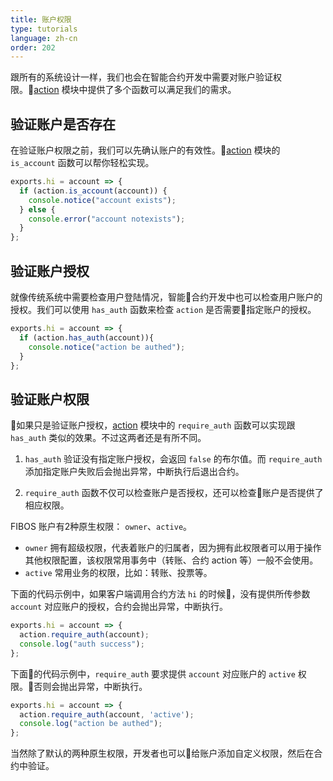 ```yaml
---
title: 账户权限
type: tutorials
language: zh-cn
order: 202
---
```


跟所有的系统设计一样，我们也会在智能合约开发中需要对账户验证权限。[action](../api/smartcontract/index.html) 模块中提供了多个函数可以满足我们的需求。

## 验证账户是否存在

在验证账户权限之前，我们可以先确认账户的有效性。[action](../api/smartcontract/index.html) 模块的 `is_account` 函数可以帮你轻松实现。

```javascript
exports.hi = account => {
  if (action.is_account(account)) {
    console.notice("account exists");
  } else {
    console.error("account notexists");
  }
};
```

## 验证账户授权

就像传统系统中需要检查用户登陆情况，智能合约开发中也可以检查用户账户的授权。我们可以使用 `has_auth` 函数来检查 `action` 是否需要指定账户的授权。

```javascript
exports.hi = account => {
  if (action.has_auth(account)){
    console.notice("action be authed");
  }
};
```

## 验证账户权限

如果只是验证账户授权，[action](../api/smartcontract/index.html) 模块中的 `require_auth` 函数可以实现跟 `has_auth` 类似的效果。不过这两者还是有所不同。

1. `has_auth` 验证没有指定账户授权，会返回 `false` 的布尔值。而 `require_auth` 添加指定账户失败后会抛出异常，中断执行后退出合约。

2. `require_auth` 函数不仅可以检查账户是否授权，还可以检查账户是否提供了相应权限。

FIBOS 账户有2种原生权限： `owner`、`active`。

* `owner` 拥有超级权限，代表着账户的归属者，因为拥有此权限者可以用于操作其他权限配置，该权限常用事务中（转账、合约 action 等）一般不会使用。
* `active` 常用业务的权限，比如：转账、投票等。

下面的代码示例中，如果客户端调用合约方法 `hi` 的时候，没有提供所传参数 `account` 对应账户的授权，合约会抛出异常，中断执行。
```javascript
exports.hi = account => {
  action.require_auth(account);
  console.log("auth success");
};
```

下面的代码示例中，`require_auth` 要求提供 `account` 对应账户的 `active` 权限。否则会抛出异常，中断执行。

```javascript
exports.hi = account => {
  action.require_auth(account, 'active');
  console.log("action be authed");
};
```

当然除了默认的两种原生权限，开发者也可以给账户添加自定义权限，然后在合约中验证。